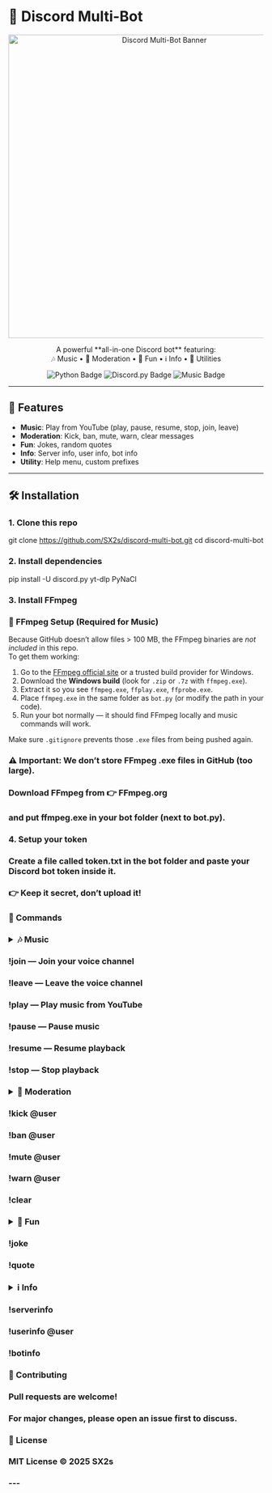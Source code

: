 # 🎵 Discord Multi-Bot
<p align="center">
  <img src="assets/SX2.png" alt="Discord Multi-Bot Banner" width="600">

<p align="center">
  A powerful **all-in-one Discord bot** featuring:<br>
  🎶 Music • 🔨 Moderation • 🎉 Fun • ℹ️ Info • 🤖 Utilities
</p></p>

<p align="center">
  <img src="https://img.shields.io/badge/Python-3.12-blue?logo=python" alt="Python Badge">
  <img src="https://img.shields.io/badge/Discord.py-2.4.0-blueviolet?logo=discord" alt="Discord.py Badge">
  <img src="https://img.shields.io/badge/Music-Bot-orange?logo=youtube" alt="Music Badge">
</p>


---

## 🚀 Features
- **Music**: Play from YouTube (play, pause, resume, stop, join, leave)  
- **Moderation**: Kick, ban, mute, warn, clear messages  
- **Fun**: Jokes, random quotes  
- **Info**: Server info, user info, bot info  
- **Utility**: Help menu, custom prefixes  

---

## 🛠️ Installation

### 1. Clone this repo
git clone https://github.com/SX2s/discord-multi-bot.git
cd discord-multi-bot

### 2. Install dependencies
pip install -U discord.py yt-dlp PyNaCl

### 3. Install FFmpeg
### 🔧 FFmpeg Setup (Required for Music)

Because GitHub doesn’t allow files > 100 MB, the FFmpeg binaries are *not included* in this repo.  
To get them working:

1. Go to the [FFmpeg official site](https://ffmpeg.org/download.html) or a trusted build provider for Windows.  
2. Download the **Windows build** (look for `.zip` or `.7z` with `ffmpeg.exe`).  
3. Extract it so you see `ffmpeg.exe`, `ffplay.exe`, `ffprobe.exe`.  
4. Place `ffmpeg.exe` in the same folder as `bot.py` (or modify the path in your code).  
5. Run your bot normally — it should find FFmpeg locally and music commands will work.

Make sure `.gitignore` prevents those `.exe` files from being pushed again.

### ⚠️ Important: We don’t store FFmpeg .exe files in GitHub (too large).
### Download FFmpeg from 👉 FFmpeg.org
###  and put ffmpeg.exe in your bot folder (next to bot.py).

### 4. Setup your token

### Create a file called token.txt in the bot folder and paste your Discord bot token inside it.
### 👉 Keep it secret, don’t upload it!

### 📜 Commands
### <details> <summary>🎶 Music</summary>

### !join — Join your voice channel

### !leave — Leave the voice channel

### !play <url> — Play music from YouTube

### !pause — Pause music

### !resume — Resume playback

### !stop — Stop playback

### </details> <details> <summary>🔨 Moderation</summary>

### !kick @user

### !ban @user

### !mute @user

### !warn @user <reason>

### !clear <amount>

### </details> <details> <summary>🎉 Fun</summary>

### !joke

### !quote

### </details> <details> <summary>ℹ️ Info</summary>

### !serverinfo

### !userinfo @user

### !botinfo

### </details>
### 🤝 Contributing

### Pull requests are welcome!
### For major changes, please open an issue first to discuss.

### 📜 License

### MIT License © 2025 SX2s


### ---
